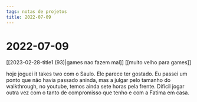 ```yaml
---
tags: notas de projetos
title: 2022-07-09  
---
```

# 2022-07-09  

[[2023-02-28-title1 (93)|games nao fazem mal]]
[[muito velho para games]]

hoje joguei it takes two com o Saulo.
Ele parece ter gostado.
Eu passei um ponto que não havia passado aninda, mas a julgar pelo tamanho do walkthrough, no youtube, temos ainda sete horas pela frente.
Difícil jogar outra vez com o tanto de compromisso que tenho e com a Fatima em casa.